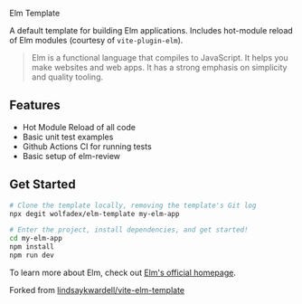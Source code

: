 Elm Template

A default template for building Elm applications. Includes hot-module reload of Elm modules (courtesy of `vite-plugin-elm`).

> Elm is a functional language that compiles to JavaScript. It helps you make websites and web apps. It has a strong emphasis on simplicity and quality tooling.

## Features

- Hot Module Reload of all code
- Basic unit test examples
- Github Actions CI for running tests
- Basic setup of elm-review

## Get Started

```bash
# Clone the template locally, removing the template's Git log
npx degit wolfadex/elm-template my-elm-app

# Enter the project, install dependencies, and get started!
cd my-elm-app
npm install
npm run dev
```

To learn more about Elm, check out [Elm's official homepage](https://elm-lang.org/).

Forked from [lindsaykwardell/vite-elm-template](https://github.com/lindsaykwardell/vite-elm-template)
